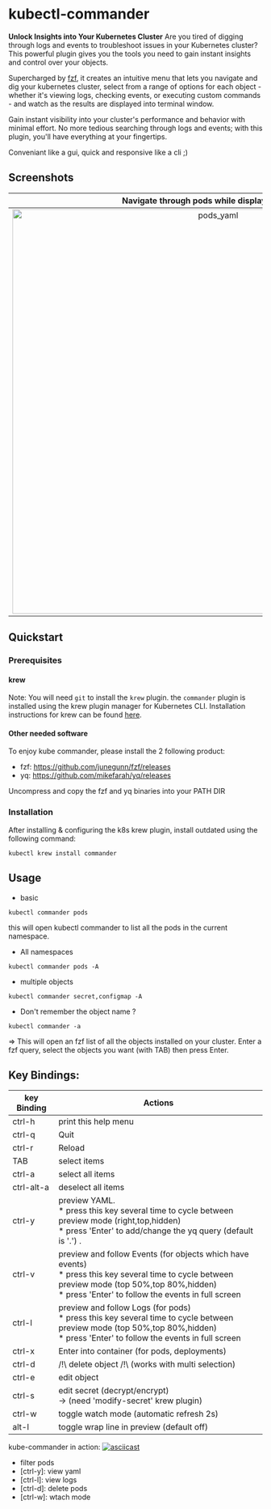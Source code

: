 # kubectl-commander

**Unlock Insights into Your Kubernetes Cluster**
Are you tired of digging through logs and events to troubleshoot issues in your Kubernetes cluster? This powerful plugin gives you the tools you need to gain instant insights and control over your objects.

Supercharged by [fzf](https://github.com/junegunn/fzf), it creates an intuitive menu that lets you navigate and dig your kubernetes cluster, select from a range of options for each object - whether it's viewing logs, checking events, or executing custom commands - and watch as the results are displayed into terminal window.

Gain instant visibility into your cluster's performance and behavior with minimal effort. No more tedious searching through logs and events; with this plugin, you'll have everything at your fingertips.

Conveniant like a gui, quick and responsive like a cli ;) 

## Screenshots

Navigate through pods while displaying YAML.|Quckly display pods Logs (in follow mode).
:-----------------------:|:-----------------------:
<img width="800" alt="pods_yaml" src="https://github.com/schabrolles/kubectl-commander/assets/19491077/59a7f8ae-130c-47e6-81cd-41cff6d45848"> | <img width="800" alt="pods_log" src="https://github.com/schabrolles/kubectl-commander/assets/19491077/9d34a1f1-971a-4013-8590-86c90eadb686">

## Quickstart

### Prerequisites

#### krew 
Note: You will need `git` to install the `krew` plugin.
the `commander` plugin is installed using the krew plugin manager for Kubernetes CLI. Installation instructions for krew can be found [here](https://krew.sigs.k8s.io/docs/user-guide/setup/install/).

#### Other needed software
To enjoy kube commander, please install the 2 following product:
- fzf: https://github.com/junegunn/fzf/releases
- yq:  https://github.com/mikefarah/yq/releases

Uncompress and copy the fzf and yq binaries into your PATH DIR

### Installation

After installing & configuring the k8s krew plugin, install outdated using the following command:

```
kubectl krew install commander
```

## Usage

* basic 
```
kubectl commander pods
```
this will open kubectl commander to list all the pods in the current namespace.

* All namespaces
```
kubectl commander pods -A
```

* multiple objects 
```
kubectl commander secret,configmap -A
```

* Don't remember the object name ?
```
kubectl commander -a
```
=> This will open an fzf list of all the objects installed on your cluster. Enter a fzf query, select the objects you want (with TAB) then press Enter. 

## Key Bindings:

| key Binding     | Actions                                                        |
|-----------------|----------------------------------------------------------------|
| ctrl-h          | print this help menu                                           |
| ctrl-q          | Quit                                                           |
| ctrl-r          | Reload                                                         |
| TAB             | select items                                                   |
| ctrl-a          | select all items                                               |
| ctrl-alt-a      | deselect all items                                             |
| ctrl-y          | preview YAML.<br>* press this key several time to cycle between preview mode (right,top,hidden)<br>* press 'Enter' to add/change the yq query (default is '.') .           |
| ctrl-v          | preview and follow Events (for objects which have events)<br>* press this key several time to cycle between preview mode (top 50%,top 80%,hidden)<br>* press 'Enter' to follow the events in full screen |
| ctrl-l          | preview and follow Logs (for pods)<br>* press this key several time to cycle between preview mode (top 50%,top 80%,hidden)<br>* press 'Enter' to follow the events in full screen            |
| ctrl-x          | Enter into container (for pods, deployments)                   |
| ctrl-d          | /!\ delete object /!\ (works with multi selection)             |
| ctrl-e          | edit object                                                    |
| ctrl-s          | edit secret (decrypt/encrypt)<br>-> (need 'modify-secret' krew plugin)|
| ctrl-w          | toggle watch mode (automatic refresh 2s)                       |
| alt-l           | toggle wrap line in preview (default off)                      |

kube-commander in action:
[![asciicast](https://asciinema.org/a/JRkXUSCQmHRSuLfjAnla47o1p.svg)](https://asciinema.org/a/JRkXUSCQmHRSuLfjAnla47o1p)
  - filter pods
  - [ctrl-y]: view yaml
  - [ctrl-l]: view logs
  - [ctrl-d]: delete pods
  - [ctrl-w]: wtach mode

